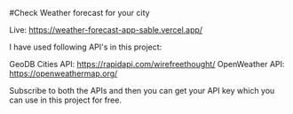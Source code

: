 #Check Weather forecast for your city

Live: https://weather-forecast-app-sable.vercel.app/

I have used following API's in this project:

GeoDB Cities API: https://rapidapi.com/wirefreethought/
OpenWeather API: https://openweathermap.org/

Subscribe to both the APIs and then you can get your API key which you can use in this project for free.
